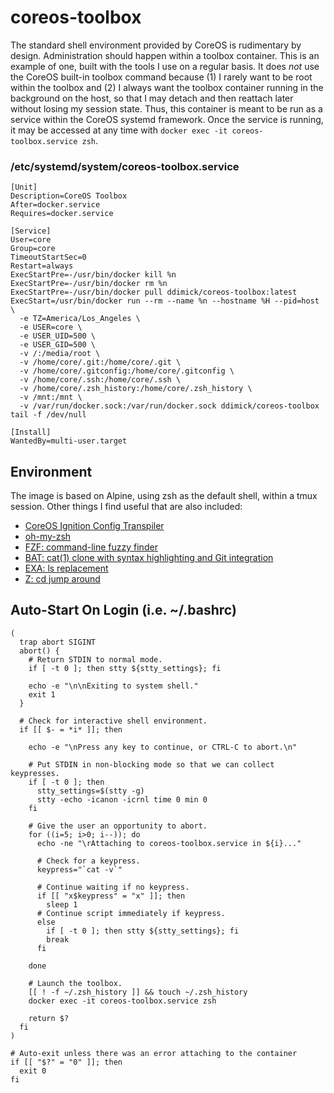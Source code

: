 # coreos-toolbox
The standard shell environment provided by CoreOS is rudimentary by design. Administration should happen within a toolbox container. This is an example of one, built with the tools I use on a regular basis. It does *not* use the CoreOS built-in toolbox command because (1) I rarely want to be root within the toolbox and (2) I always want the toolbox container running in the background on the host, so that I may detach and then reattach later without losing my session state. Thus, this container is meant to be run as a service within the CoreOS systemd framework. Once the service is running, it may be accessed at any time with `docker exec -it coreos-toolbox.service zsh`.

### /etc/systemd/system/coreos-toolbox.service
    [Unit]
    Description=CoreOS Toolbox
    After=docker.service
    Requires=docker.service
    
    [Service]
    User=core
    Group=core
    TimeoutStartSec=0
    Restart=always
    ExecStartPre=-/usr/bin/docker kill %n
    ExecStartPre=-/usr/bin/docker rm %n
    ExecStartPre=-/usr/bin/docker pull ddimick/coreos-toolbox:latest
    ExecStart=/usr/bin/docker run --rm --name %n --hostname %H --pid=host \
      -e TZ=America/Los_Angeles \
      -e USER=core \
      -e USER_UID=500 \
      -e USER_GID=500 \
      -v /:/media/root \
      -v /home/core/.git:/home/core/.git \
      -v /home/core/.gitconfig:/home/core/.gitconfig \
      -v /home/core/.ssh:/home/core/.ssh \
      -v /home/core/.zsh_history:/home/core/.zsh_history \
      -v /mnt:/mnt \
      -v /var/run/docker.sock:/var/run/docker.sock ddimick/coreos-toolbox tail -f /dev/null
    
    [Install]
    WantedBy=multi-user.target

## Environment
The image is based on Alpine, using zsh as the default shell, within a tmux session. Other things I find useful that are also included:
- [CoreOS Ignition Config Transpiler](https://github.com/coreos/container-linux-config-transpiler)
- [oh-my-zsh](https://github.com/robbyrussell/oh-my-zsh)
- [FZF: command-line fuzzy finder](https://github.com/junegunn/fzf)
- [BAT: cat(1) clone with syntax highlighting and Git integration](https://github.com/sharkdp/bat)
- [EXA: ls replacement](https://github.com/ogham/exa)
- [Z: cd jump around](https://github.com/rupa/z)

## Auto-Start On Login (i.e. ~/.bashrc)
    (
      trap abort SIGINT
      abort() {
        # Return STDIN to normal mode.
        if [ -t 0 ]; then stty ${stty_settings}; fi
    
        echo -e "\n\nExiting to system shell."
        exit 1
      }
    
      # Check for interactive shell environment.
      if [[ $- = *i* ]]; then
    
        echo -e "\nPress any key to continue, or CTRL-C to abort.\n"
    
        # Put STDIN in non-blocking mode so that we can collect keypresses.
        if [ -t 0 ]; then
          stty_settings=$(stty -g)
          stty -echo -icanon -icrnl time 0 min 0
        fi
    
        # Give the user an opportunity to abort.
        for ((i=5; i>0; i--)); do
          echo -ne "\rAttaching to coreos-toolbox.service in ${i}..."
    
          # Check for a keypress.
          keypress="`cat -v`"
    
          # Continue waiting if no keypress.
          if [[ "x$keypress" = "x" ]]; then
            sleep 1
          # Continue script immediately if keypress.
          else
            if [ -t 0 ]; then stty ${stty_settings}; fi
            break
          fi
    
        done
    
        # Launch the toolbox.
        [[ ! -f ~/.zsh_history ]] && touch ~/.zsh_history
        docker exec -it coreos-toolbox.service zsh
    
        return $?
      fi
    )
    
    # Auto-exit unless there was an error attaching to the container
    if [[ "$?" = "0" ]]; then
      exit 0
    fi

